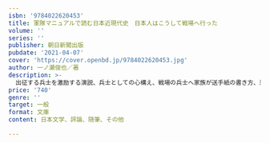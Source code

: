 ```yaml
---
isbn: '9784022620453'
title: 軍隊マニュアルで読む日本近現代史　日本人はこうして戦場へ行った
volume: ''
series: ''
publisher: 朝日新聞出版
pubdate: '2021-04-07'
cover: 'https://cover.openbd.jp/9784022620453.jpg'
author: 一ノ瀬俊也／著
description: >-
  出征する兵士を激励する演説、兵士としての心構え、戦場の兵士へ家族が送手紙の書き方、果ては、戦死した遺族の慰め方まで――。長らく戦争を経験しておらず、明治に入って突然兵士や兵士の家族にならなければならなくなった日本人は、戦争とのつき合い方を「マニュアル」を読んで学んだ。「マニュアル」は当時の書店で普通に売られていたのだ。マニュアルの内容は、日清・日露戦争の勝利、平和な大正時代、そして泥沼の日中戦争・太平洋戦争と時代の変遷と共に変わり、それとともに日本人の戦争観もまた、変化していった。変化を辿っていくと、近代の日本人が「戦争」という巨大な経験にどう立ち向かったのか、その建前と本音が透けて見えるのだ。著者が10年もの時間をかけて集めた「マニュアル」で通史を書いた労作。
price: '740'
genre: ''
target: 一般
format: 文庫
content: 日本文学、評論、随筆、その他

---
```

